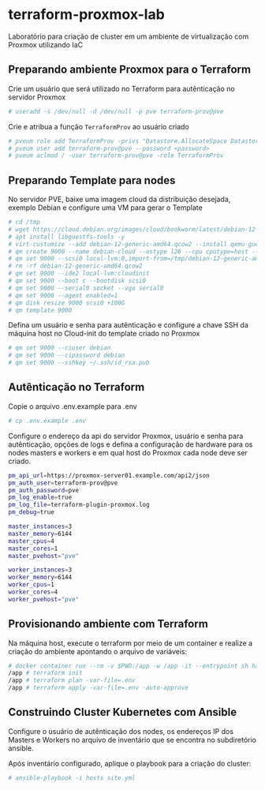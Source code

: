 # terraform-proxmox-lab
Laboratório para criação de cluster em um ambiente de virtualização com Proxmox utilizando IaC

## Preparando ambiente Proxmox para o Terraform

Crie um usuário que será utilizado no Terraform para autênticação no servidor Proxmox
```sh
# useradd -s /dev/null -d /dev/null -p pve terraform-prov@pve
```
Crie e atribua a função `TerraformProv` ao usuário criado
```sh
# pveum role add TerraformProv -privs "Datastore.AllocateSpace Datastore.Audit Pool.Allocate Sys.Audit Sys.Console Sys.Modify VM.Allocate VM.Audit VM.Clone VM.Config.CDROM VM.Config.Cloudinit VM.Config.CPU VM.Config.Disk VM.Config.HWType VM.Config.Memory VM.Config.Network VM.Config.Options VM.Migrate VM.Monitor VM.PowerMgmt SDN.use"
# pveum user add terraform-prov@pve --password <password>
# pveum aclmod / -user terraform-prov@pve -role TerraformProv
```

## Preparando Template para nodes

No servidor PVE, baixe uma imagem cloud da distribuição desejada, exemplo Debian e configure uma VM para gerar o Template
```sh
# cd /tmp
# wget https://cloud.debian.org/images/cloud/bookworm/latest/debian-12-generic-amd64.qcow2
# apt install libguestfs-tools -y
# virt-customize --add debian-12-generic-amd64.qcow2 --install qemu-guest-agent
# qm create 9000 --name debian-cloud --ostype l26 --cpu cputype=host --net0 virtio,bridge=vmbr0
# qm set 9000 --scsi0 local-lvm:0,import-from=/tmp/debian-12-generic-amd64.qcow2 local-lvm
# rm -rf debian-12-generic-amd64.qcow2
# qm set 9000 --ide2 local-lvm:cloudinit
# qm set 9000 --boot c --bootdisk scsi0
# qm set 9000 --serial0 socket --vga serial0
# qm set 9000 --agent enabled=1
# qm disk resize 9000 scsi0 +100G
# qm template 9000
```

Defina um usuário e senha para autênticação e configure a chave SSH da máquina host no Cloud-init do template criado no Proxmox
```sh
# qm set 9000 --ciuser debian
# qm set 9000 --cipassword debian
# qm set 9000 --sshkey ~/.ssh/id_rsa.pub
```

## Autênticação no Terraform

Copie o arquivo .env.example para .env
```sh
# cp .env.example .env
```
Configure o endereço da api do servidor Proxmox, usuário e senha para autênticação, opções de logs e defina a configuração de hardware para os nodes masters e workers e em qual host do Proxmox cada node deve ser criado.
```sh
pm_api_url=https://proxmox-server01.example.com/api2/json
pm_auth_user=terraform-prov@pve
pm_auth_password=pve
pm_log_enable=true
pm_log_file=terraform-plugin-proxmox.log
pm_debug=true

master_instances=3
master_memory=6144
master_cpus=4
master_cores=1
master_pvehost="pve"

worker_instances=3
worker_memory=6144
worker_cpus=1
worker_cores=4
worker_pvehost="pve"
```

## Provisionando ambiente com Terraform

Na máquina host, execute o terraform por meio de um container e realize a criação do ambiente apontando o arquivo de variáveis: 
```sh
# docker container run --rm -v $PWD:/app -w /app -it --entrypoint sh hashicorp/terraform:light
/app # terraform init
/app # terraform plan -var-file=.env
/app # terraform apply -var-file=.env -auto-approve
```

## Construindo Cluster Kubernetes com Ansible

Configure o usuário de autênticação dos nodes, os endereços IP dos Masters e Workers no arquivo de inventário que se encontra no subdiretório ansible.

Após inventário configurado, aplique o playbook para a criação do cluster:
```sh
# ansible-playbook -i hosts site.yml
```